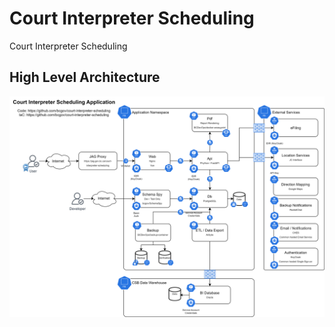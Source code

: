 # Court Interpreter Scheduling
Court Interpreter Scheduling

## High Level Architecture

![Court Interpreter Scheduling Application](./doc/diagrams/Court%20Interpreter%20Scheduling.drawio.svg)